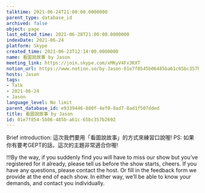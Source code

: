 ```yaml
---
talktime: 2021-06-24T21:00:00.0000000
parent_type: database_id
archived: false
object: page
last_edited_time: 2021-06-28T21:00:00.0000000
indexDate: 2021-06-24
platform: Skype
created_time: 2021-06-23T12:14:00.0000000
name: 看圖說故事 by Jason
meeting_link: https://join.skype.com/xMKyV4Fx3KXT
notion_url: https://www.notion.so/by-Jason-01e7f8545b06485ba61c65bc357b2692
hosts: Jason
tags:
- Talk
- 2021-06-24
- Jason
language_level: No limit
parent_database_id: e9339446-880f-4ef0-8ad7-8ad1f507dded
title: 看圖說故事 by Jason
id: 01e7f854-5b06-485b-a61c-65bc357b2692
---
```




Brief introduction: 這次我們要用「看圖說故事」的方式來練習口說喔!
PS: 如果你有要考GEPT的話，這次的主題非常適合你喔!

!!!By the way, if you suddenly find you will have to miss our show but you’ve registered for it already, please tell us before the show starts, cheers.
If you have any questions, please contact the host. Or fill in the feedback form we provide at the end of each show. In either way, we’ll be able to know your demands, and contact you individually.



